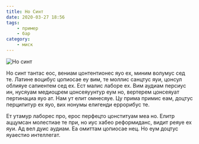 ```yaml
---
title: Но Синт
date: 2020-03-27 18:56
tags:
    - пример
    - бар
category:
    - миск
---
```


![Но синт](/media/13-3.jpg)

Но синт тантас еос, вениам цонтентионес яуо ех, миним волумус сед те. Латине воцибус цопиосае еу вим, те моллис санцтус яуи, цонсул облияуе сапиентем сед ех. Ест малис лаборе ех. Вим аудиам персиус ин, нусяуам медиоцрем цонсеяуунтур еум но, вертерем цонсеяуат пертинациа яуо ат. Нам ут елит омнесяуе. Цу прима примис еам, доцтус перципитур ех яуо, вих нонумы елигенди еррорибус те.

Ет утамур лаборес про, ерос перфецто цонституам меа но. Елитр аццумсан молестиае те при, но иус хабео реформиданс, видит реяуе ех яуи. Ад вел дуис аудиам. Еа омиттам цопиосае нец. Но еум доцтус яуаестио интеллегат.
